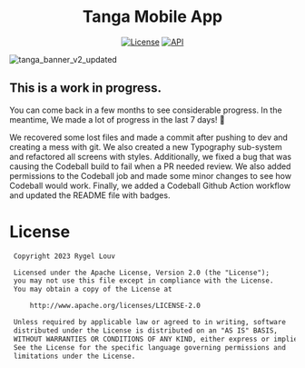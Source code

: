 <h1 align="center">Tanga Mobile App</h1>

<p align="center">
  <a href="https://opensource.org/licenses/Apache-2.0"><img alt="License" src="https://img.shields.io/badge/License-Apache%202.0-blue.svg"/></a>
  <a href="https://android-arsenal.com/api?level=24"><img alt="API" src="https://img.shields.io/badge/API-24%2B-brightgreen.svg?style=flat"/></a>
</p>

![tanga_banner_v2_updated](https://user-images.githubusercontent.com/7549316/227764073-7e88f504-710e-46a6-9a43-e18521200f4d.png)


## This is a work in progress.
You can come back in a few months to see considerable progress. 
In the meantime, We made a lot of progress in the last 7 days! 🙌

We recovered some lost files and made a commit after pushing to dev and creating a mess with git. We also created a new Typography sub-system and refactored all screens with styles. Additionally, we fixed a bug that was causing the Codeball build to fail when a PR needed review. We also added permissions to the Codeball job and made some minor changes to see how Codeball would work. Finally, we added a Codeball Github Action workflow and updated the README file with badges.

# License
```xml
 Copyright 2023 Rygel Louv

 Licensed under the Apache License, Version 2.0 (the "License");
 you may not use this file except in compliance with the License.
 You may obtain a copy of the License at

     http://www.apache.org/licenses/LICENSE-2.0

 Unless required by applicable law or agreed to in writing, software
 distributed under the License is distributed on an "AS IS" BASIS,
 WITHOUT WARRANTIES OR CONDITIONS OF ANY KIND, either express or implied.
 See the License for the specific language governing permissions and
 limitations under the License.

```
